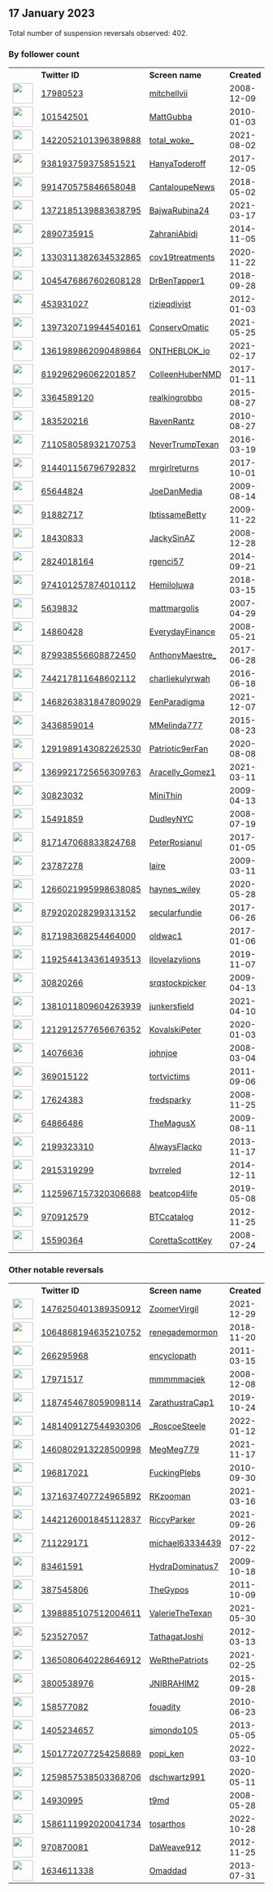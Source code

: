 
## 17 January 2023
Total number of suspension reversals observed: 402.

### By follower count
<table><tr><th></th><th align="left">Twitter ID</th><th align="left">Screen name</th>
<th align="left">Created</th><th align="left">Status</th><th align="left">Suspended</th><th align="left">Followers</th>
<tr><td><a href="https://pbs.twimg.com/profile_images/1615273968168046595/2S7Zm_9Y_normal.jpg"><img src="https://pbs.twimg.com/profile_images/1615273968168046595/2S7Zm_9Y_normal.jpg" width="40px" height="40px" align="center"/></a></td><td><a href="https://twitter.com/intent/user?user_id=17980523">17980523</a></td><td><a href="https://twitter.com/mitchellvii">mitchellvii</a></td><td>2008-12-09</td><td align="center"></td><td></td><td>446218</td></tr>
<tr><td><a href="https://pbs.twimg.com/profile_images/1500177424558002177/-YnTUQuD_normal.jpg"><img src="https://pbs.twimg.com/profile_images/1500177424558002177/-YnTUQuD_normal.jpg" width="40px" height="40px" align="center"/></a></td><td><a href="https://twitter.com/intent/user?user_id=101542501">101542501</a></td><td><a href="https://twitter.com/MattGubba">MattGubba</a></td><td>2010-01-03</td><td align="center"></td><td>2022-12-13</td><td>115954</td></tr>
<tr><td><a href="https://pbs.twimg.com/profile_images/1554866525365932033/htKzXuyz_normal.jpg"><img src="https://pbs.twimg.com/profile_images/1554866525365932033/htKzXuyz_normal.jpg" width="40px" height="40px" align="center"/></a></td><td><a href="https://twitter.com/intent/user?user_id=1422052101396389888">1422052101396389888</a></td><td><a href="https://twitter.com/total_woke_">total_woke_</a></td><td>2021-08-02</td><td align="center"></td><td>2022-09-09</td><td>49156</td></tr>
<tr><td><a href="https://pbs.twimg.com/profile_images/1593645980494299136/37mfPBbw_normal.jpg"><img src="https://pbs.twimg.com/profile_images/1593645980494299136/37mfPBbw_normal.jpg" width="40px" height="40px" align="center"/></a></td><td><a href="https://twitter.com/intent/user?user_id=938193759375851521">938193759375851521</a></td><td><a href="https://twitter.com/HanyaToderoff">HanyaToderoff</a></td><td>2017-12-05</td><td align="center"></td><td>2023-01-10</td><td>47476</td></tr>
<tr><td><a href="https://pbs.twimg.com/profile_images/1016364045232934912/EQNztAEQ_normal.jpg"><img src="https://pbs.twimg.com/profile_images/1016364045232934912/EQNztAEQ_normal.jpg" width="40px" height="40px" align="center"/></a></td><td><a href="https://twitter.com/intent/user?user_id=991470575846658048">991470575846658048</a></td><td><a href="https://twitter.com/CantaloupeNews">CantaloupeNews</a></td><td>2018-05-02</td><td align="center"></td><td></td><td>31129</td></tr>
<tr><td><a href="https://pbs.twimg.com/profile_images/1610434211881832449/bkTraDoe_normal.jpg"><img src="https://pbs.twimg.com/profile_images/1610434211881832449/bkTraDoe_normal.jpg" width="40px" height="40px" align="center"/></a></td><td><a href="https://twitter.com/intent/user?user_id=1372185139883638795">1372185139883638795</a></td><td><a href="https://twitter.com/BajwaRubina24">BajwaRubina24</a></td><td>2021-03-17</td><td align="center">✔️🚫</td><td>2023-01-12</td><td>26933</td></tr>
<tr><td><a href="https://pbs.twimg.com/profile_images/1496490823520854018/9BFskPSM_normal.jpg"><img src="https://pbs.twimg.com/profile_images/1496490823520854018/9BFskPSM_normal.jpg" width="40px" height="40px" align="center"/></a></td><td><a href="https://twitter.com/intent/user?user_id=2890735915">2890735915</a></td><td><a href="https://twitter.com/ZahraniAbidi">ZahraniAbidi</a></td><td>2014-11-05</td><td align="center"></td><td>2022-08-16</td><td>25296</td></tr>
<tr><td><a href="https://pbs.twimg.com/profile_images/1330623915157299202/mAa2OOco_normal.jpg"><img src="https://pbs.twimg.com/profile_images/1330623915157299202/mAa2OOco_normal.jpg" width="40px" height="40px" align="center"/></a></td><td><a href="https://twitter.com/intent/user?user_id=1330311382634532865">1330311382634532865</a></td><td><a href="https://twitter.com/cov19treatments">cov19treatments</a></td><td>2020-11-22</td><td align="center"></td><td></td><td>23015</td></tr>
<tr><td><a href="https://pbs.twimg.com/profile_images/1299706417251790848/RjH7Aw86_normal.jpg"><img src="https://pbs.twimg.com/profile_images/1299706417251790848/RjH7Aw86_normal.jpg" width="40px" height="40px" align="center"/></a></td><td><a href="https://twitter.com/intent/user?user_id=1045476867602608128">1045476867602608128</a></td><td><a href="https://twitter.com/DrBenTapper1">DrBenTapper1</a></td><td>2018-09-28</td><td align="center"></td><td></td><td>18357</td></tr>
<tr><td><a href="https://pbs.twimg.com/profile_images/1376515514558685188/JKlUPsIr_normal.jpg"><img src="https://pbs.twimg.com/profile_images/1376515514558685188/JKlUPsIr_normal.jpg" width="40px" height="40px" align="center"/></a></td><td><a href="https://twitter.com/intent/user?user_id=453931027">453931027</a></td><td><a href="https://twitter.com/rizieqdivist">rizieqdivist</a></td><td>2012-01-03</td><td align="center"></td><td>2022-12-31</td><td>18023</td></tr>
<tr><td><a href="https://pbs.twimg.com/profile_images/1549334400797753345/Zkd5cciE_normal.jpg"><img src="https://pbs.twimg.com/profile_images/1549334400797753345/Zkd5cciE_normal.jpg" width="40px" height="40px" align="center"/></a></td><td><a href="https://twitter.com/intent/user?user_id=1397320719944540161">1397320719944540161</a></td><td><a href="https://twitter.com/ConservOmatic">ConservOmatic</a></td><td>2021-05-25</td><td align="center">👋</td><td>2022-07-23</td><td>17921</td></tr>
<tr><td><a href="https://pbs.twimg.com/profile_images/1609984876718989317/T4wT_0Bp_normal.jpg"><img src="https://pbs.twimg.com/profile_images/1609984876718989317/T4wT_0Bp_normal.jpg" width="40px" height="40px" align="center"/></a></td><td><a href="https://twitter.com/intent/user?user_id=1361989862090489864">1361989862090489864</a></td><td><a href="https://twitter.com/ONTHEBLOK_io">ONTHEBLOK_io</a></td><td>2021-02-17</td><td align="center"></td><td>2023-01-12</td><td>17275</td></tr>
<tr><td><a href="https://pbs.twimg.com/profile_images/857082817586618370/k18vX84i_normal.jpg"><img src="https://pbs.twimg.com/profile_images/857082817586618370/k18vX84i_normal.jpg" width="40px" height="40px" align="center"/></a></td><td><a href="https://twitter.com/intent/user?user_id=819296296062201857">819296296062201857</a></td><td><a href="https://twitter.com/ColleenHuberNMD">ColleenHuberNMD</a></td><td>2017-01-11</td><td align="center"></td><td></td><td>16894</td></tr>
<tr><td><a href="https://pbs.twimg.com/profile_images/1580589699596435457/4M1HS6u3_normal.jpg"><img src="https://pbs.twimg.com/profile_images/1580589699596435457/4M1HS6u3_normal.jpg" width="40px" height="40px" align="center"/></a></td><td><a href="https://twitter.com/intent/user?user_id=3364589120">3364589120</a></td><td><a href="https://twitter.com/realkingrobbo">realkingrobbo</a></td><td>2015-08-27</td><td align="center"></td><td>2022-10-28</td><td>16504</td></tr>
<tr><td><a href="https://pbs.twimg.com/profile_images/976642919611351040/TQ1r19H1_normal.jpg"><img src="https://pbs.twimg.com/profile_images/976642919611351040/TQ1r19H1_normal.jpg" width="40px" height="40px" align="center"/></a></td><td><a href="https://twitter.com/intent/user?user_id=183520216">183520216</a></td><td><a href="https://twitter.com/RavenRantz">RavenRantz</a></td><td>2010-08-27</td><td align="center"></td><td></td><td>14566</td></tr>
<tr><td><a href="https://pbs.twimg.com/profile_images/1302115835385917440/avCKjpxq_normal.jpg"><img src="https://pbs.twimg.com/profile_images/1302115835385917440/avCKjpxq_normal.jpg" width="40px" height="40px" align="center"/></a></td><td><a href="https://twitter.com/intent/user?user_id=711058058932170753">711058058932170753</a></td><td><a href="https://twitter.com/NeverTrumpTexan">NeverTrumpTexan</a></td><td>2016-03-19</td><td align="center"></td><td>2023-01-10</td><td>13604</td></tr>
<tr><td><a href="https://pbs.twimg.com/profile_images/1564447874125283329/-9nBxQ5__normal.jpg"><img src="https://pbs.twimg.com/profile_images/1564447874125283329/-9nBxQ5__normal.jpg" width="40px" height="40px" align="center"/></a></td><td><a href="https://twitter.com/intent/user?user_id=914401156796792832">914401156796792832</a></td><td><a href="https://twitter.com/mrgirlreturns">mrgirlreturns</a></td><td>2017-10-01</td><td align="center"></td><td>2023-01-06</td><td>13535</td></tr>
<tr><td><a href="https://pbs.twimg.com/profile_images/1432912884900769795/hSd5-Vwt_normal.jpg"><img src="https://pbs.twimg.com/profile_images/1432912884900769795/hSd5-Vwt_normal.jpg" width="40px" height="40px" align="center"/></a></td><td><a href="https://twitter.com/intent/user?user_id=65644824">65644824</a></td><td><a href="https://twitter.com/JoeDanMedia">JoeDanMedia</a></td><td>2009-08-14</td><td align="center"></td><td>2022-03-26</td><td>11675</td></tr>
<tr><td><a href="https://pbs.twimg.com/profile_images/1619964127278940163/qIsDBuHP_normal.jpg"><img src="https://pbs.twimg.com/profile_images/1619964127278940163/qIsDBuHP_normal.jpg" width="40px" height="40px" align="center"/></a></td><td><a href="https://twitter.com/intent/user?user_id=91882717">91882717</a></td><td><a href="https://twitter.com/IbtissameBetty">IbtissameBetty</a></td><td>2009-11-22</td><td align="center"></td><td>2022-09-21</td><td>11391</td></tr>
<tr><td><a href="https://pbs.twimg.com/profile_images/1626690023474225154/uhIewb94_normal.jpg"><img src="https://pbs.twimg.com/profile_images/1626690023474225154/uhIewb94_normal.jpg" width="40px" height="40px" align="center"/></a></td><td><a href="https://twitter.com/intent/user?user_id=18430833">18430833</a></td><td><a href="https://twitter.com/JackySinAZ">JackySinAZ</a></td><td>2008-12-28</td><td align="center"></td><td>2022-07-16</td><td>9660</td></tr>
<tr><td><a href="https://pbs.twimg.com/profile_images/726545818207936512/cuymruXW_normal.jpg"><img src="https://pbs.twimg.com/profile_images/726545818207936512/cuymruXW_normal.jpg" width="40px" height="40px" align="center"/></a></td><td><a href="https://twitter.com/intent/user?user_id=2824018164">2824018164</a></td><td><a href="https://twitter.com/rgenci57">rgenci57</a></td><td>2014-09-21</td><td align="center"></td><td></td><td>7740</td></tr>
<tr><td><a href="https://pbs.twimg.com/profile_images/1611021067459477504/soEvmSwm_normal.jpg"><img src="https://pbs.twimg.com/profile_images/1611021067459477504/soEvmSwm_normal.jpg" width="40px" height="40px" align="center"/></a></td><td><a href="https://twitter.com/intent/user?user_id=974101257874010112">974101257874010112</a></td><td><a href="https://twitter.com/Hemiloluwa">Hemiloluwa</a></td><td>2018-03-15</td><td align="center"></td><td>2023-01-09</td><td>7527</td></tr>
<tr><td><a href="https://pbs.twimg.com/profile_images/1311367244660838402/Stsfears_normal.jpg"><img src="https://pbs.twimg.com/profile_images/1311367244660838402/Stsfears_normal.jpg" width="40px" height="40px" align="center"/></a></td><td><a href="https://twitter.com/intent/user?user_id=5639832">5639832</a></td><td><a href="https://twitter.com/mattmargolis">mattmargolis</a></td><td>2007-04-29</td><td align="center"></td><td>2022-03-23</td><td>6895</td></tr>
<tr><td><a href="https://pbs.twimg.com/profile_images/1118762901/DARWINSMONEY_JPG_normal.JPG"><img src="https://pbs.twimg.com/profile_images/1118762901/DARWINSMONEY_JPG_normal.JPG" width="40px" height="40px" align="center"/></a></td><td><a href="https://twitter.com/intent/user?user_id=14860428">14860428</a></td><td><a href="https://twitter.com/EverydayFinance">EverydayFinance</a></td><td>2008-05-21</td><td align="center">🔒</td><td>2023-01-02</td><td>6851</td></tr>
<tr><td><a href="https://pbs.twimg.com/profile_images/1501260594644762634/4PS32BLy_normal.jpg"><img src="https://pbs.twimg.com/profile_images/1501260594644762634/4PS32BLy_normal.jpg" width="40px" height="40px" align="center"/></a></td><td><a href="https://twitter.com/intent/user?user_id=879938556608872450">879938556608872450</a></td><td><a href="https://twitter.com/AnthonyMaestre_">AnthonyMaestre_</a></td><td>2017-06-28</td><td align="center"></td><td>2022-08-07</td><td>6809</td></tr>
<tr><td><a href="https://pbs.twimg.com/profile_images/1324362482534604802/bGXzTvJ6_normal.jpg"><img src="https://pbs.twimg.com/profile_images/1324362482534604802/bGXzTvJ6_normal.jpg" width="40px" height="40px" align="center"/></a></td><td><a href="https://twitter.com/intent/user?user_id=744217811648602112">744217811648602112</a></td><td><a href="https://twitter.com/charliekulyrwah">charliekulyrwah</a></td><td>2016-06-18</td><td align="center"></td><td>2023-01-12</td><td>6316</td></tr>
<tr><td><a href="https://pbs.twimg.com/profile_images/1616856052498046976/4umfysI4_normal.jpg"><img src="https://pbs.twimg.com/profile_images/1616856052498046976/4umfysI4_normal.jpg" width="40px" height="40px" align="center"/></a></td><td><a href="https://twitter.com/intent/user?user_id=1468263831847809029">1468263831847809029</a></td><td><a href="https://twitter.com/EenParadigma">EenParadigma</a></td><td>2021-12-07</td><td align="center"></td><td>2023-01-12</td><td>6213</td></tr>
<tr><td><a href="https://pbs.twimg.com/profile_images/1621395871827886081/H9XzMCQ8_normal.jpg"><img src="https://pbs.twimg.com/profile_images/1621395871827886081/H9XzMCQ8_normal.jpg" width="40px" height="40px" align="center"/></a></td><td><a href="https://twitter.com/intent/user?user_id=3436859014">3436859014</a></td><td><a href="https://twitter.com/MMelinda777">MMelinda777</a></td><td>2015-08-23</td><td align="center"></td><td>2023-01-11</td><td>5467</td></tr>
<tr><td><a href="https://pbs.twimg.com/profile_images/1623237180582932486/HMP5agz4_normal.jpg"><img src="https://pbs.twimg.com/profile_images/1623237180582932486/HMP5agz4_normal.jpg" width="40px" height="40px" align="center"/></a></td><td><a href="https://twitter.com/intent/user?user_id=1291989143082262530">1291989143082262530</a></td><td><a href="https://twitter.com/Patriotic9erFan">Patriotic9erFan</a></td><td>2020-08-08</td><td align="center">🔒</td><td>2023-01-09</td><td>5289</td></tr>
<tr><td><a href="https://pbs.twimg.com/profile_images/1618735314033602560/dbUhGVab_normal.jpg"><img src="https://pbs.twimg.com/profile_images/1618735314033602560/dbUhGVab_normal.jpg" width="40px" height="40px" align="center"/></a></td><td><a href="https://twitter.com/intent/user?user_id=1369921725656309763">1369921725656309763</a></td><td><a href="https://twitter.com/Aracelly_Gomez1">Aracelly_Gomez1</a></td><td>2021-03-11</td><td align="center">🔒</td><td>2022-11-19</td><td>4739</td></tr>
<tr><td><a href="https://pbs.twimg.com/profile_images/1617818732000169987/Nk0WmWWz_normal.jpg"><img src="https://pbs.twimg.com/profile_images/1617818732000169987/Nk0WmWWz_normal.jpg" width="40px" height="40px" align="center"/></a></td><td><a href="https://twitter.com/intent/user?user_id=30823032">30823032</a></td><td><a href="https://twitter.com/MiniThin">MiniThin</a></td><td>2009-04-13</td><td align="center"></td><td></td><td>4400</td></tr>
<tr><td><a href="https://pbs.twimg.com/profile_images/1626284491328061440/MosXLhqU_normal.jpg"><img src="https://pbs.twimg.com/profile_images/1626284491328061440/MosXLhqU_normal.jpg" width="40px" height="40px" align="center"/></a></td><td><a href="https://twitter.com/intent/user?user_id=15491859">15491859</a></td><td><a href="https://twitter.com/DudleyNYC">DudleyNYC</a></td><td>2008-07-19</td><td align="center"></td><td></td><td>4399</td></tr>
<tr><td><a href="https://pbs.twimg.com/profile_images/1050940612038537216/lWFu19hy_normal.jpg"><img src="https://pbs.twimg.com/profile_images/1050940612038537216/lWFu19hy_normal.jpg" width="40px" height="40px" align="center"/></a></td><td><a href="https://twitter.com/intent/user?user_id=817147068833824768">817147068833824768</a></td><td><a href="https://twitter.com/PeterRosianul">PeterRosianul</a></td><td>2017-01-05</td><td align="center"></td><td></td><td>4310</td></tr>
<tr><td><a href="https://pbs.twimg.com/profile_images/2960005219/c82ca59b201e8cda26c9bd96648f6cdf_normal.jpeg"><img src="https://pbs.twimg.com/profile_images/2960005219/c82ca59b201e8cda26c9bd96648f6cdf_normal.jpeg" width="40px" height="40px" align="center"/></a></td><td><a href="https://twitter.com/intent/user?user_id=23787278">23787278</a></td><td><a href="https://twitter.com/laire">laire</a></td><td>2009-03-11</td><td align="center"></td><td>2022-10-27</td><td>4255</td></tr>
<tr><td><a href="https://pbs.twimg.com/profile_images/1268207622026457100/ExiPseBF_normal.jpg"><img src="https://pbs.twimg.com/profile_images/1268207622026457100/ExiPseBF_normal.jpg" width="40px" height="40px" align="center"/></a></td><td><a href="https://twitter.com/intent/user?user_id=1266021995998638085">1266021995998638085</a></td><td><a href="https://twitter.com/haynes_wiley">haynes_wiley</a></td><td>2020-05-28</td><td align="center"></td><td>2022-08-27</td><td>4240</td></tr>
<tr><td><a href="https://pbs.twimg.com/profile_images/879206041900032001/hOlq_6Lj_normal.jpg"><img src="https://pbs.twimg.com/profile_images/879206041900032001/hOlq_6Lj_normal.jpg" width="40px" height="40px" align="center"/></a></td><td><a href="https://twitter.com/intent/user?user_id=879202028299313152">879202028299313152</a></td><td><a href="https://twitter.com/secularfundie">secularfundie</a></td><td>2017-06-26</td><td align="center"></td><td></td><td>3936</td></tr>
<tr><td><a href="https://pbs.twimg.com/profile_images/1314002683213250560/feQo1sfV_normal.jpg"><img src="https://pbs.twimg.com/profile_images/1314002683213250560/feQo1sfV_normal.jpg" width="40px" height="40px" align="center"/></a></td><td><a href="https://twitter.com/intent/user?user_id=817198368254464000">817198368254464000</a></td><td><a href="https://twitter.com/oldwac1">oldwac1</a></td><td>2017-01-06</td><td align="center"></td><td></td><td>3775</td></tr>
<tr><td><a href="https://pbs.twimg.com/profile_images/1611010723416514560/98YY6ehY_normal.jpg"><img src="https://pbs.twimg.com/profile_images/1611010723416514560/98YY6ehY_normal.jpg" width="40px" height="40px" align="center"/></a></td><td><a href="https://twitter.com/intent/user?user_id=1192544134361493513">1192544134361493513</a></td><td><a href="https://twitter.com/ilovelazylions">ilovelazylions</a></td><td>2019-11-07</td><td align="center"></td><td>2023-01-12</td><td>3675</td></tr>
<tr><td><a href="https://pbs.twimg.com/profile_images/1615410131340038154/eQRJ4SZS_normal.jpg"><img src="https://pbs.twimg.com/profile_images/1615410131340038154/eQRJ4SZS_normal.jpg" width="40px" height="40px" align="center"/></a></td><td><a href="https://twitter.com/intent/user?user_id=30820266">30820266</a></td><td><a href="https://twitter.com/srqstockpicker">srqstockpicker</a></td><td>2009-04-13</td><td align="center"></td><td>2022-07-13</td><td>3636</td></tr>
<tr><td><a href="https://pbs.twimg.com/profile_images/1599769456850309120/iEUF8Juh_normal.jpg"><img src="https://pbs.twimg.com/profile_images/1599769456850309120/iEUF8Juh_normal.jpg" width="40px" height="40px" align="center"/></a></td><td><a href="https://twitter.com/intent/user?user_id=1381011809604263939">1381011809604263939</a></td><td><a href="https://twitter.com/junkersfield">junkersfield</a></td><td>2021-04-10</td><td align="center"></td><td>2023-01-13</td><td>3616</td></tr>
<tr><td><a href="https://pbs.twimg.com/profile_images/1213105240641331200/KNk2fj3R_normal.jpg"><img src="https://pbs.twimg.com/profile_images/1213105240641331200/KNk2fj3R_normal.jpg" width="40px" height="40px" align="center"/></a></td><td><a href="https://twitter.com/intent/user?user_id=1212912577656676352">1212912577656676352</a></td><td><a href="https://twitter.com/KovalskiPeter">KovalskiPeter</a></td><td>2020-01-03</td><td align="center"></td><td>2023-01-13</td><td>3602</td></tr>
<tr><td><a href="https://pbs.twimg.com/profile_images/1628640433940348932/me_p3q51_normal.jpg"><img src="https://pbs.twimg.com/profile_images/1628640433940348932/me_p3q51_normal.jpg" width="40px" height="40px" align="center"/></a></td><td><a href="https://twitter.com/intent/user?user_id=14076636">14076636</a></td><td><a href="https://twitter.com/johnjoe">johnjoe</a></td><td>2008-03-04</td><td align="center"></td><td>2023-01-03</td><td>3513</td></tr>
<tr><td><a href="https://pbs.twimg.com/profile_images/1270189032820158464/OJMd61Zm_normal.jpg"><img src="https://pbs.twimg.com/profile_images/1270189032820158464/OJMd61Zm_normal.jpg" width="40px" height="40px" align="center"/></a></td><td><a href="https://twitter.com/intent/user?user_id=369015122">369015122</a></td><td><a href="https://twitter.com/tortvictims">tortvictims</a></td><td>2011-09-06</td><td align="center"></td><td></td><td>3414</td></tr>
<tr><td><a href="https://pbs.twimg.com/profile_images/1571884352077717504/tGHRwVVe_normal.jpg"><img src="https://pbs.twimg.com/profile_images/1571884352077717504/tGHRwVVe_normal.jpg" width="40px" height="40px" align="center"/></a></td><td><a href="https://twitter.com/intent/user?user_id=17624383">17624383</a></td><td><a href="https://twitter.com/fredsparky">fredsparky</a></td><td>2008-11-25</td><td align="center"></td><td>2023-01-11</td><td>3332</td></tr>
<tr><td><a href="https://pbs.twimg.com/profile_images/825023292113199105/zqb4wcTR_normal.jpg"><img src="https://pbs.twimg.com/profile_images/825023292113199105/zqb4wcTR_normal.jpg" width="40px" height="40px" align="center"/></a></td><td><a href="https://twitter.com/intent/user?user_id=64866486">64866486</a></td><td><a href="https://twitter.com/TheMagusX">TheMagusX</a></td><td>2009-08-11</td><td align="center"></td><td>2022-05-03</td><td>3235</td></tr>
<tr><td><a href="https://pbs.twimg.com/profile_images/1620668753846439936/nNKB150t_normal.jpg"><img src="https://pbs.twimg.com/profile_images/1620668753846439936/nNKB150t_normal.jpg" width="40px" height="40px" align="center"/></a></td><td><a href="https://twitter.com/intent/user?user_id=2199323310">2199323310</a></td><td><a href="https://twitter.com/AlwaysFlacko">AlwaysFlacko</a></td><td>2013-11-17</td><td align="center"></td><td>2022-07-19</td><td>3059</td></tr>
<tr><td><a href="https://pbs.twimg.com/profile_images/1622322334118957056/YR5zRTWx_normal.jpg"><img src="https://pbs.twimg.com/profile_images/1622322334118957056/YR5zRTWx_normal.jpg" width="40px" height="40px" align="center"/></a></td><td><a href="https://twitter.com/intent/user?user_id=2915319299">2915319299</a></td><td><a href="https://twitter.com/bvrreled">bvrreled</a></td><td>2014-12-11</td><td align="center"></td><td>2023-01-13</td><td>3006</td></tr>
<tr><td><a href="https://pbs.twimg.com/profile_images/1127142322620133376/RqF2Lb59_normal.jpg"><img src="https://pbs.twimg.com/profile_images/1127142322620133376/RqF2Lb59_normal.jpg" width="40px" height="40px" align="center"/></a></td><td><a href="https://twitter.com/intent/user?user_id=1125967157320306688">1125967157320306688</a></td><td><a href="https://twitter.com/beatcop4life">beatcop4life</a></td><td>2019-05-08</td><td align="center"></td><td>2022-11-11</td><td>2871</td></tr>
<tr><td><a href="https://pbs.twimg.com/profile_images/3298907395/3c38b2be757119ea23bfb8734fb4492c_normal.jpeg"><img src="https://pbs.twimg.com/profile_images/3298907395/3c38b2be757119ea23bfb8734fb4492c_normal.jpeg" width="40px" height="40px" align="center"/></a></td><td><a href="https://twitter.com/intent/user?user_id=970912579">970912579</a></td><td><a href="https://twitter.com/BTCcatalog">BTCcatalog</a></td><td>2012-11-25</td><td align="center"></td><td>2022-06-08</td><td>2847</td></tr>
<tr><td><a href="https://pbs.twimg.com/profile_images/825423587/corettascottkingparishonernov81964flipsc_1__normal.jpg"><img src="https://pbs.twimg.com/profile_images/825423587/corettascottkingparishonernov81964flipsc_1__normal.jpg" width="40px" height="40px" align="center"/></a></td><td><a href="https://twitter.com/intent/user?user_id=15590364">15590364</a></td><td><a href="https://twitter.com/CorettaScottKey">CorettaScottKey</a></td><td>2008-07-24</td><td align="center"></td><td>2023-01-11</td><td>2840</td></tr>
</table>

### Other notable reversals
<table><tr><th></th><th align="left">Twitter ID</th><th align="left">Screen name</th>
<th align="left">Created</th><th align="left">Status</th><th align="left">Suspended</th><th align="left">Followers</th>
<tr><td><a href="https://pbs.twimg.com/profile_images/1618019934482710528/39j8Z6CH_normal.jpg"><img src="https://pbs.twimg.com/profile_images/1618019934482710528/39j8Z6CH_normal.jpg" width="40px" height="40px" align="center"/></a></td><td><a href="https://twitter.com/intent/user?user_id=1476250401389350912">1476250401389350912</a></td><td><a href="https://twitter.com/ZoomerVirgil">ZoomerVirgil</a></td><td>2021-12-29</td><td align="center"></td><td>2022-10-29</td><td>197</td></tr>
<tr><td><a href="https://pbs.twimg.com/profile_images/1540006888850563073/7w04KWkF_normal.jpg"><img src="https://pbs.twimg.com/profile_images/1540006888850563073/7w04KWkF_normal.jpg" width="40px" height="40px" align="center"/></a></td><td><a href="https://twitter.com/intent/user?user_id=1064868194635210752">1064868194635210752</a></td><td><a href="https://twitter.com/renegademormon">renegademormon</a></td><td>2018-11-20</td><td align="center"></td><td>2023-01-13</td><td>661</td></tr>
<tr><td><a href="https://pbs.twimg.com/profile_images/1538038609445625857/3_XqLLGV_normal.jpg"><img src="https://pbs.twimg.com/profile_images/1538038609445625857/3_XqLLGV_normal.jpg" width="40px" height="40px" align="center"/></a></td><td><a href="https://twitter.com/intent/user?user_id=266295968">266295968</a></td><td><a href="https://twitter.com/encyclopath">encyclopath</a></td><td>2011-03-15</td><td align="center"></td><td>2023-01-12</td><td>1150</td></tr>
<tr><td><a href="https://pbs.twimg.com/profile_images/1367163280/image_normal.jpg"><img src="https://pbs.twimg.com/profile_images/1367163280/image_normal.jpg" width="40px" height="40px" align="center"/></a></td><td><a href="https://twitter.com/intent/user?user_id=17971517">17971517</a></td><td><a href="https://twitter.com/mmmmmaciek">mmmmmaciek</a></td><td>2008-12-08</td><td align="center">🔒</td><td>2023-01-13</td><td>518</td></tr>
<tr><td><a href="https://pbs.twimg.com/profile_images/1600972678894178304/dDUpa_iz_normal.jpg"><img src="https://pbs.twimg.com/profile_images/1600972678894178304/dDUpa_iz_normal.jpg" width="40px" height="40px" align="center"/></a></td><td><a href="https://twitter.com/intent/user?user_id=1187454678059098114">1187454678059098114</a></td><td><a href="https://twitter.com/ZarathustraCap1">ZarathustraCap1</a></td><td>2019-10-24</td><td align="center"></td><td>2023-01-12</td><td>89</td></tr>
<tr><td><a href="https://pbs.twimg.com/profile_images/1619037468094873619/c7mGEOfW_normal.jpg"><img src="https://pbs.twimg.com/profile_images/1619037468094873619/c7mGEOfW_normal.jpg" width="40px" height="40px" align="center"/></a></td><td><a href="https://twitter.com/intent/user?user_id=1481409127544930306">1481409127544930306</a></td><td><a href="https://twitter.com/_RoscoeSteele">_RoscoeSteele</a></td><td>2022-01-12</td><td align="center"></td><td>2022-12-24</td><td>131</td></tr>
<tr><td><a href="https://pbs.twimg.com/profile_images/1460803305764970502/KFrqEqZX_normal.jpg"><img src="https://pbs.twimg.com/profile_images/1460803305764970502/KFrqEqZX_normal.jpg" width="40px" height="40px" align="center"/></a></td><td><a href="https://twitter.com/intent/user?user_id=1460802913228500998">1460802913228500998</a></td><td><a href="https://twitter.com/MegMeg779">MegMeg779</a></td><td>2021-11-17</td><td align="center">🔒</td><td>2023-01-12</td><td>5</td></tr>
<tr><td><a href="https://pbs.twimg.com/profile_images/1147214495271403521/AqBSNl6L_normal.jpg"><img src="https://pbs.twimg.com/profile_images/1147214495271403521/AqBSNl6L_normal.jpg" width="40px" height="40px" align="center"/></a></td><td><a href="https://twitter.com/intent/user?user_id=196817021">196817021</a></td><td><a href="https://twitter.com/FuckingPlebs">FuckingPlebs</a></td><td>2010-09-30</td><td align="center"></td><td>2023-01-09</td><td>231</td></tr>
<tr><td><a href="https://pbs.twimg.com/profile_images/1371655182681923587/2URv0sp1_normal.jpg"><img src="https://pbs.twimg.com/profile_images/1371655182681923587/2URv0sp1_normal.jpg" width="40px" height="40px" align="center"/></a></td><td><a href="https://twitter.com/intent/user?user_id=1371637407724965892">1371637407724965892</a></td><td><a href="https://twitter.com/RKzooman">RKzooman</a></td><td>2021-03-16</td><td align="center"></td><td>2022-12-06</td><td>374</td></tr>
<tr><td><a href="https://pbs.twimg.com/profile_images/1459578922278998021/D6Geh_S0_normal.jpg"><img src="https://pbs.twimg.com/profile_images/1459578922278998021/D6Geh_S0_normal.jpg" width="40px" height="40px" align="center"/></a></td><td><a href="https://twitter.com/intent/user?user_id=1442126001845112837">1442126001845112837</a></td><td><a href="https://twitter.com/RiccyParker">RiccyParker</a></td><td>2021-09-26</td><td align="center"></td><td>2022-12-29</td><td>46</td></tr>
<tr><td><a href="https://pbs.twimg.com/profile_images/1560372426449588224/7DcKXEUA_normal.jpg"><img src="https://pbs.twimg.com/profile_images/1560372426449588224/7DcKXEUA_normal.jpg" width="40px" height="40px" align="center"/></a></td><td><a href="https://twitter.com/intent/user?user_id=711229171">711229171</a></td><td><a href="https://twitter.com/michael63334439">michael63334439</a></td><td>2012-07-22</td><td align="center"></td><td>2023-01-11</td><td>66</td></tr>
<tr><td><a href="https://pbs.twimg.com/profile_images/1627980087885721604/HMnQgPnu_normal.jpg"><img src="https://pbs.twimg.com/profile_images/1627980087885721604/HMnQgPnu_normal.jpg" width="40px" height="40px" align="center"/></a></td><td><a href="https://twitter.com/intent/user?user_id=83461591">83461591</a></td><td><a href="https://twitter.com/HydraDominatus7">HydraDominatus7</a></td><td>2009-10-18</td><td align="center"></td><td>2022-12-22</td><td>162</td></tr>
<tr><td><a href="https://pbs.twimg.com/profile_images/1601349662597947392/qZl7ZZq0_normal.jpg"><img src="https://pbs.twimg.com/profile_images/1601349662597947392/qZl7ZZq0_normal.jpg" width="40px" height="40px" align="center"/></a></td><td><a href="https://twitter.com/intent/user?user_id=387545806">387545806</a></td><td><a href="https://twitter.com/TheGypos">TheGypos</a></td><td>2011-10-09</td><td align="center"></td><td>2023-01-13</td><td>830</td></tr>
<tr><td><a href="https://pbs.twimg.com/profile_images/1583451328847691776/9oXXrWHO_normal.jpg"><img src="https://pbs.twimg.com/profile_images/1583451328847691776/9oXXrWHO_normal.jpg" width="40px" height="40px" align="center"/></a></td><td><a href="https://twitter.com/intent/user?user_id=1398885107512004611">1398885107512004611</a></td><td><a href="https://twitter.com/ValerieTheTexan">ValerieTheTexan</a></td><td>2021-05-30</td><td align="center"></td><td>2023-01-12</td><td>226</td></tr>
<tr><td><a href="https://pbs.twimg.com/profile_images/1379964035647541256/DVU5iIpD_normal.jpg"><img src="https://pbs.twimg.com/profile_images/1379964035647541256/DVU5iIpD_normal.jpg" width="40px" height="40px" align="center"/></a></td><td><a href="https://twitter.com/intent/user?user_id=523527057">523527057</a></td><td><a href="https://twitter.com/TathagatJoshi">TathagatJoshi</a></td><td>2012-03-13</td><td align="center">🔒</td><td>2023-01-12</td><td>0</td></tr>
<tr><td><a href="https://pbs.twimg.com/profile_images/1623016192226234369/5046GBkF_normal.jpg"><img src="https://pbs.twimg.com/profile_images/1623016192226234369/5046GBkF_normal.jpg" width="40px" height="40px" align="center"/></a></td><td><a href="https://twitter.com/intent/user?user_id=1365080640228646912">1365080640228646912</a></td><td><a href="https://twitter.com/WeRthePatriots">WeRthePatriots</a></td><td>2021-02-25</td><td align="center"></td><td>2023-01-13</td><td>2266</td></tr>
<tr><td><a href="https://pbs.twimg.com/profile_images/1582251056356007938/egdV_43k_normal.jpg"><img src="https://pbs.twimg.com/profile_images/1582251056356007938/egdV_43k_normal.jpg" width="40px" height="40px" align="center"/></a></td><td><a href="https://twitter.com/intent/user?user_id=3800538976">3800538976</a></td><td><a href="https://twitter.com/JNIBRAHIM2">JNIBRAHIM2</a></td><td>2015-09-28</td><td align="center"></td><td>2022-12-13</td><td>296</td></tr>
<tr><td><a href="https://pbs.twimg.com/profile_images/1581194183137644544/B3FC0Slj_normal.jpg"><img src="https://pbs.twimg.com/profile_images/1581194183137644544/B3FC0Slj_normal.jpg" width="40px" height="40px" align="center"/></a></td><td><a href="https://twitter.com/intent/user?user_id=158577082">158577082</a></td><td><a href="https://twitter.com/fouadity">fouadity</a></td><td>2010-06-23</td><td align="center"></td><td>2023-01-11</td><td>288</td></tr>
<tr><td><a href="https://pbs.twimg.com/profile_images/1306995819137191942/JzlDqtou_normal.jpg"><img src="https://pbs.twimg.com/profile_images/1306995819137191942/JzlDqtou_normal.jpg" width="40px" height="40px" align="center"/></a></td><td><a href="https://twitter.com/intent/user?user_id=1405234657">1405234657</a></td><td><a href="https://twitter.com/simondo105">simondo105</a></td><td>2013-05-05</td><td align="center"></td><td>2023-01-12</td><td>47</td></tr>
<tr><td><a href="https://pbs.twimg.com/profile_images/1609030089525559296/Lp_t43US_normal.jpg"><img src="https://pbs.twimg.com/profile_images/1609030089525559296/Lp_t43US_normal.jpg" width="40px" height="40px" align="center"/></a></td><td><a href="https://twitter.com/intent/user?user_id=1501772077254258689">1501772077254258689</a></td><td><a href="https://twitter.com/popi_ken">popi_ken</a></td><td>2022-03-10</td><td align="center"></td><td>2023-01-12</td><td>1848</td></tr>
<tr><td><a href="https://pbs.twimg.com/profile_images/1538573655784964097/_TE7f2nq_normal.jpg"><img src="https://pbs.twimg.com/profile_images/1538573655784964097/_TE7f2nq_normal.jpg" width="40px" height="40px" align="center"/></a></td><td><a href="https://twitter.com/intent/user?user_id=1259857538503368706">1259857538503368706</a></td><td><a href="https://twitter.com/dschwartz991">dschwartz991</a></td><td>2020-05-11</td><td align="center"></td><td>2023-01-13</td><td>1653</td></tr>
<tr><td><a href="https://pbs.twimg.com/profile_images/1627844909960134656/JjoyXO2e_normal.jpg"><img src="https://pbs.twimg.com/profile_images/1627844909960134656/JjoyXO2e_normal.jpg" width="40px" height="40px" align="center"/></a></td><td><a href="https://twitter.com/intent/user?user_id=14930995">14930995</a></td><td><a href="https://twitter.com/t9md">t9md</a></td><td>2008-05-28</td><td align="center"></td><td>2023-01-13</td><td>1082</td></tr>
<tr><td><a href="https://pbs.twimg.com/profile_images/1586112203995889667/YXF_jTLY_normal.jpg"><img src="https://pbs.twimg.com/profile_images/1586112203995889667/YXF_jTLY_normal.jpg" width="40px" height="40px" align="center"/></a></td><td><a href="https://twitter.com/intent/user?user_id=1586111992020041734">1586111992020041734</a></td><td><a href="https://twitter.com/tosarthos">tosarthos</a></td><td>2022-10-28</td><td align="center"></td><td>2023-01-13</td><td>67</td></tr>
<tr><td><a href="https://pbs.twimg.com/profile_images/1397002829592731649/wulDlDzW_normal.jpg"><img src="https://pbs.twimg.com/profile_images/1397002829592731649/wulDlDzW_normal.jpg" width="40px" height="40px" align="center"/></a></td><td><a href="https://twitter.com/intent/user?user_id=970870081">970870081</a></td><td><a href="https://twitter.com/DaWeave912">DaWeave912</a></td><td>2012-11-25</td><td align="center">🔒</td><td>2023-01-13</td><td>57</td></tr>
<tr><td><a href="https://pbs.twimg.com/profile_images/1627948654647472133/NDAUkahN_normal.jpg"><img src="https://pbs.twimg.com/profile_images/1627948654647472133/NDAUkahN_normal.jpg" width="40px" height="40px" align="center"/></a></td><td><a href="https://twitter.com/intent/user?user_id=1634611338">1634611338</a></td><td><a href="https://twitter.com/Omaddad">Omaddad</a></td><td>2013-07-31</td><td align="center"></td><td>2023-01-11</td><td>44</td></tr>
</table>
